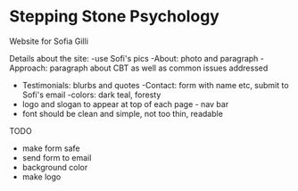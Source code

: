 # Stepping Stone Psychology
 Website for Sofia Gilli

Details about the site: 
-use Sofi's pics
-About: photo and paragraph
-Approach: paragraph about CBT as well as common issues addressed
- Testimonials: blurbs and quotes
-Contact: form with name etc, submit to Sofi's email
-colors: dark teal, foresty
- logo and slogan to appear at top of each page - nav bar
- font should be clean and simple, not too thin, readable


TODO


- make form safe
- send form to email
- background color
- make logo 





